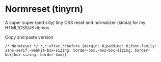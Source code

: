 Normreset (tinyrn)
=========

A super super (and silly) tiny CSS reset and normalizer (kinda) for my HTML/CSS/JS demos

Copy and paste version

```
/* Normreset */ *,*:after,*:before {margin: 0;padding: 0;font-family: sans-serif;-webkit-box-sizing: border-box;-moz-box-sizing: border-box;box-sizing: border-box;}
```

